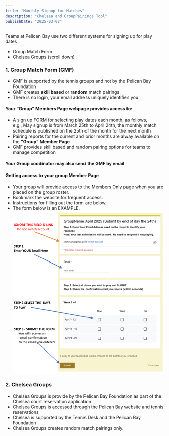 ```yaml
---
title: "Monthly Signup for Matches"
description: "Chelsea and GroupPairings Tool"
publishDate: "2025-03-02"
---
```


Teams at Pelican Bay use two different systems for signing up for play dates
* Group Match Form
* Chelsea Groups (scroll down)


### 1. Group Match Form (GMF) 
- GMF is supported by the tennis groups and not by the Pelican Bay Foundation
- GMF creates **skill based**  or **random** match pairings
- There is no login, your email address uniquely identifies you.

#### Your "Group" Members Page webpage provides access to:
- A sign up FORM for selecting play dates each month, as follows,\
  e.g., May signup is from March 25th to April 24th, the monthly match schedule is published on the 25th of the month for the next month
- Pairing reports for the current and prior months are alway available on the **"Group" Member Page**
- GMF provides skill based and random pairing options for teams to manage competition

#### Your Group coodinator may also send the GMF by email
  
#### Getting access to your group Member Page
- Your group will provide access to the Members Only page when you are placed on the group roster.
- Bookmark the website for frequent access.
- Instructions for filling out the form are below.
- The form below is an EXAMPLE.
![Instruction for Signup Form](/page/_images/form-instructions.png)
  
### 2. Chelsea Groups

- Chelsea Groups is provide by the Pelican Bay Foundation as part of the Chelsea court reservation application
- Chelsea Groups is accessed through the Pelican Bay website and tennis reservations
- Chelsea is supported by the Tennis Desk and the Pelican Bay Foundation
- Chelsea Groups creates random match pairings only.
